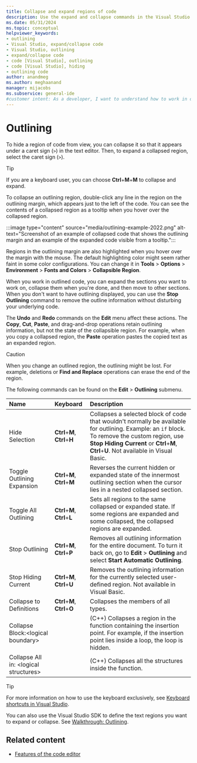 ```yaml
---
title: Collapse and expand regions of code
description: Use the expand and collapse commands in the Visual Studio integrated development environment (IDE) to work in outline mode.
ms.date: 05/31/2024
ms.topic: conceptual
helpviewer_keywords:
- outlining
- Visual Studio, expand/collapse code
- Visual Studio, outlining
- expand/collapse code
- code [Visual Studio], outlining
- code [Visual Studio], hiding
- outlining code
author: anandmeg
ms.author: meghaanand
manager: mijacobs
ms.subservice: general-ide
#customer intent: As a developer, I want to understand how to work in outline mode in Visual Studio to improve the ease of writing and maintaining code.
---
```

# Outlining

To hide a region of code from view, you can collapse it so that it appears under a caret sign (`>`) in the text editor. Then, to expand a collapsed region, select the caret sign (`>`).

> [!TIP]
> If you are a keyboard user, you can choose **Ctrl**+**M**+**M** to collapse and expand.

To collapse an outlining region, double-click any line in the region on the outlining margin, which appears just to the left of the code. You can see the contents of a collapsed region as a tooltip when you hover over the collapsed region.

:::image type="content" source="media/outlining-example-2022.png" alt-text="Screenshot of an example of collapsed code that shows the outlining margin and an example of the expanded code visible from a tooltip.":::

Regions in the outlining margin are also highlighted when you hover over the margin with the mouse. The default highlighting color might seem rather faint in some color configurations. You can change it in **Tools** > **Options** > **Environment** > **Fonts and Colors** > **Collapsible Region**.

When you work in outlined code, you can expand the sections you want to work on, collapse them when you're done, and then move to other sections. When you don't want to have outlining displayed, you can use the **Stop Outlining** command to remove the outline information without disturbing your underlying code.

The **Undo** and **Redo** commands on the **Edit** menu affect these actions. The **Copy**, **Cut**, **Paste**, and drag-and-drop operations retain outlining information, but not the state of the collapsible region. For example, when you copy a collapsed region, the **Paste** operation pastes the copied text as an expanded region.

> [!CAUTION]
> When you change an outlined region, the outlining might be lost. For example, deletions or **Find and Replace** operations can erase the end of the region.

The following commands can be found on the **Edit** > **Outlining** submenu.

| Name | Keyboard | Description |
|:-----|:---------|:------------|
| Hide Selection | **Ctrl**+**M**, **Ctrl**+**H** | Collapses a selected block of code that wouldn't normally be available for outlining. Example: an `if` block. To remove the custom region, use **Stop Hiding Current** or **Ctrl**+**M**, **Ctrl**+**U**. Not available in Visual Basic. |
| Toggle Outlining Expansion | **Ctrl**+**M**, **Ctrl**+**M** | Reverses the current hidden or expanded state of the innermost outlining section when the cursor lies in a nested collapsed section. |
| Toggle All Outlining | **Ctrl**+**M**, **Ctrl**+**L** | Sets all regions to the same collapsed or expanded state. If some regions are expanded and some collapsed, the collapsed regions are expanded.|
| Stop Outlining | **Ctrl**+**M**, **Ctrl**+**P** | Removes all outlining information for the entire document. To turn it back on, go to **Edit** > **Outlining** and select **Start Automatic Outlining**. |
| Stop Hiding Current | **Ctrl**+**M**, **Ctrl**+**U** | Removes the outlining information for the currently selected user-defined region. Not available in Visual Basic. |
| Collapse to Definitions | **Ctrl**+**M**, **Ctrl**+**O** | Collapses the members of all types. |
| Collapse Block:\<logical boundary> | | (C++) Collapses a region in the function containing the insertion point. For example, if the insertion point lies inside a loop, the loop is hidden.|
| Collapse All in: \<logical structures> | | (C++) Collapses all the structures inside the function.|

> [!TIP]
> For more information on how to use the keyboard exclusively, see [Keyboard shortcuts in Visual Studio](default-keyboard-shortcuts-in-visual-studio.md).

You can also use the Visual Studio SDK to define the text regions you want to expand or collapse. See [Walkthrough: Outlining](../extensibility/walkthrough-outlining.md).

## Related content

- [Features of the code editor](writing-code-in-the-code-and-text-editor.md)
